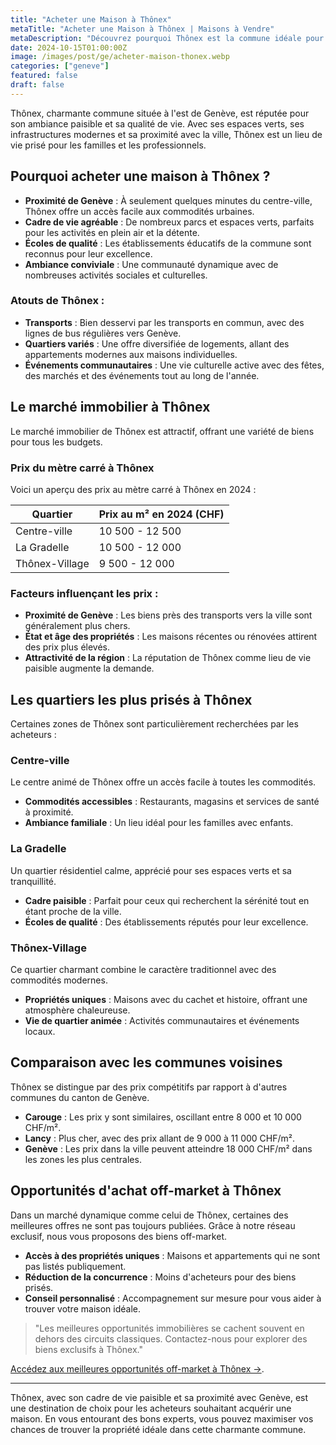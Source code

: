 ```yaml
---
title: "Acheter une Maison à Thônex"
metaTitle: "Acheter une Maison à Thônex | Maisons à Vendre"
metaDescription: "Découvrez pourquoi Thônex est la commune idéale pour acheter une maison. Explorez le marché immobilier local, les quartiers recherchés et nos conseils pour réussir votre achat."
date: 2024-10-15T01:00:00Z
image: /images/post/ge/acheter-maison-thonex.webp
categories: ["geneve"]
featured: false
draft: false
---
```


Thônex, charmante commune située à l'est de Genève, est réputée pour son ambiance paisible et sa qualité de vie. Avec ses espaces verts, ses infrastructures modernes et sa proximité avec la ville, Thônex est un lieu de vie prisé pour les familles et les professionnels.

## Pourquoi acheter une maison à Thônex ?

- **Proximité de Genève** : À seulement quelques minutes du centre-ville, Thônex offre un accès facile aux commodités urbaines.
- **Cadre de vie agréable** : De nombreux parcs et espaces verts, parfaits pour les activités en plein air et la détente.
- **Écoles de qualité** : Les établissements éducatifs de la commune sont reconnus pour leur excellence.
- **Ambiance conviviale** : Une communauté dynamique avec de nombreuses activités sociales et culturelles.

### Atouts de Thônex :
- **Transports** : Bien desservi par les transports en commun, avec des lignes de bus régulières vers Genève.
- **Quartiers variés** : Une offre diversifiée de logements, allant des appartements modernes aux maisons individuelles.
- **Événements communautaires** : Une vie culturelle active avec des fêtes, des marchés et des événements tout au long de l'année.

## Le marché immobilier à Thônex

Le marché immobilier de Thônex est attractif, offrant une variété de biens pour tous les budgets.

### Prix du mètre carré à Thônex

Voici un aperçu des prix au mètre carré à Thônex en 2024 :

| Quartier                | Prix au m² en 2024 (CHF) |
|-------------------------|--------------------------|
| Centre-ville             | 10 500 - 12 500          |
| La Gradelle              | 10 500 - 12 000           |
| Thônex-Village           | 9 500 - 12 000           |

### Facteurs influençant les prix :
- **Proximité de Genève** : Les biens près des transports vers la ville sont généralement plus chers.
- **État et âge des propriétés** : Les maisons récentes ou rénovées attirent des prix plus élevés.
- **Attractivité de la région** : La réputation de Thônex comme lieu de vie paisible augmente la demande.

## Les quartiers les plus prisés à Thônex

Certaines zones de Thônex sont particulièrement recherchées par les acheteurs :

### Centre-ville

Le centre animé de Thônex offre un accès facile à toutes les commodités.

- **Commodités accessibles** : Restaurants, magasins et services de santé à proximité.
- **Ambiance familiale** : Un lieu idéal pour les familles avec enfants.

### La Gradelle

Un quartier résidentiel calme, apprécié pour ses espaces verts et sa tranquillité.

- **Cadre paisible** : Parfait pour ceux qui recherchent la sérénité tout en étant proche de la ville.
- **Écoles de qualité** : Des établissements réputés pour leur excellence.

### Thônex-Village

Ce quartier charmant combine le caractère traditionnel avec des commodités modernes.

- **Propriétés uniques** : Maisons avec du cachet et histoire, offrant une atmosphère chaleureuse.
- **Vie de quartier animée** : Activités communautaires et événements locaux.

## Comparaison avec les communes voisines

Thônex se distingue par des prix compétitifs par rapport à d'autres communes du canton de Genève.

- **Carouge** : Les prix y sont similaires, oscillant entre 8 000 et 10 000 CHF/m².
- **Lancy** : Plus cher, avec des prix allant de 9 000 à 11 000 CHF/m².
- **Genève** : Les prix dans la ville peuvent atteindre 18 000 CHF/m² dans les zones les plus centrales.

## Opportunités d'achat off-market à Thônex

Dans un marché dynamique comme celui de Thônex, certaines des meilleures offres ne sont pas toujours publiées. Grâce à notre réseau exclusif, nous vous proposons des biens off-market.

- **Accès à des propriétés uniques** : Maisons et appartements qui ne sont pas listés publiquement.
- **Réduction de la concurrence** : Moins d'acheteurs pour des biens prisés.
- **Conseil personnalisé** : Accompagnement sur mesure pour vous aider à trouver votre maison idéale.

> "Les meilleures opportunités immobilières se cachent souvent en dehors des circuits classiques. Contactez-nous pour explorer des biens exclusifs à Thônex."

[Accédez aux meilleures opportunités off-market à Thônex ->](/contact).

---

Thônex, avec son cadre de vie paisible et sa proximité avec Genève, est une destination de choix pour les acheteurs souhaitant acquérir une maison. En vous entourant des bons experts, vous pouvez maximiser vos chances de trouver la propriété idéale dans cette charmante commune.
